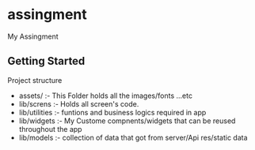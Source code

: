 # assingment

My Assingment

## Getting Started

Project structure
- assets/ :- This Folder holds all the images/fonts ...etc 
- lib/screns :- Holds all screen's code.
- lib/utilities :- funtions and business logics required in app
- lib/widgets :- My Custome compnents/widgets that can be reused throughout the app
- lib/models :-  collection of data that got from server/Api res/static data

